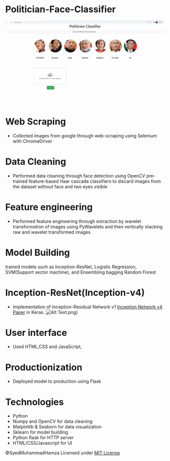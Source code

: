 # Politician-Face-Classifier
![Alt Text](https://github.com/SyedMuhammadHamza/Politician-Face-Classifier/blob/main/UI_Snapshot.gif)
# Web Scraping
* Collected images from google through web-scraping using Selenium with ChromeDriver 

# Data Cleaning
*  Performed data cleaning through face detection using OpenCV pre-trained feature-based  Haar cascade classifiers to discard images from the dataset without face and two eyes visible  

# Feature engineering
* Performed feature engineering through extraction by wavelet transformation of images using PyWavelets and then vertically stacking raw and wavelet transformed images 

# Model Building
 trained models such as Inception-ResNet, Logistic Regression, SVM(Support vector machine), and Ensembling bagging Random Forest
 
# Inception-ResNet(Inception-v4)
* Implementation of Inception-Residual Network v1 [Inception Network v4 Paper](http://arxiv.org/pdf/1602.07261v1.pdf) in Keras.
![Alt Text](https://github.com/SyedMuhammadHamza/Politician-Face-Classifier/blob/main/Inception-ResNet_Inception-v4).png)
 
 
# User interface
*  Used HTML,CSS and JavaScript,

# Productionization
* Deployed model to production using Flask



# Technologies 
* Python
* Numpy and OpenCV for data cleaning
* Matplotlib & Seaborn for data visualization
* Sklearn for model building
* Python flask for HTTP server
* HTML/CSS/Javascript for  UI

©SyedMuhammadHamza Licensed under [MIT License](https://github.com/SyedMuhammadHamza/Politician-Face-Classifier/blob/main/LICENSE)
